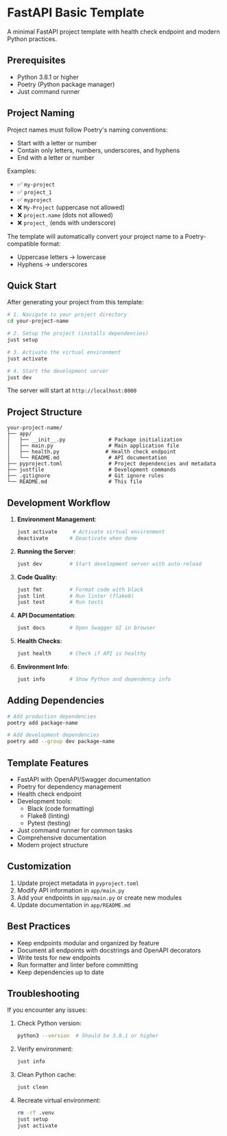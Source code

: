 # FastAPI Basic Template

A minimal FastAPI project template with health check endpoint and modern Python practices.

## Prerequisites

- Python 3.8.1 or higher
- Poetry (Python package manager)
- Just command runner

## Project Naming

Project names must follow Poetry's naming conventions:
- Start with a letter or number
- Contain only letters, numbers, underscores, and hyphens
- End with a letter or number

Examples:
- ✅ `my-project`
- ✅ `project_1`
- ✅ `myproject`
- ❌ `My-Project` (uppercase not allowed)
- ❌ `project.name` (dots not allowed)
- ❌ `project_` (ends with underscore)

The template will automatically convert your project name to a Poetry-compatible format:
- Uppercase letters → lowercase
- Hyphens → underscores

## Quick Start

After generating your project from this template:

```bash
# 1. Navigate to your project directory
cd your-project-name

# 2. Setup the project (installs dependencies)
just setup

# 3. Activate the virtual environment
just activate

# 4. Start the development server
just dev
```

The server will start at `http://localhost:8000`

## Project Structure

```
your-project-name/
├── app/
│   ├── __init__.py              # Package initialization
│   ├── main.py                  # Main application file
│   ├── health.py               # Health check endpoint
│   └── README.md                # API documentation
├── pyproject.toml               # Project dependencies and metadata
├── justfile                     # Development commands
├── .gitignore                   # Git ignore rules
└── README.md                    # This file
```

## Development Workflow

1. **Environment Management**:
   ```bash
   just activate     # Activate virtual environment
   deactivate       # Deactivate when done
   ```

2. **Running the Server**:
   ```bash
   just dev         # Start development server with auto-reload
   ```

3. **Code Quality**:
   ```bash
   just fmt         # Format code with black
   just lint        # Run linter (flake8)
   just test        # Run tests
   ```

4. **API Documentation**:
   ```bash
   just docs        # Open Swagger UI in browser
   ```

5. **Health Checks**:
   ```bash
   just health      # Check if API is healthy
   ```

6. **Environment Info**:
   ```bash
   just info        # Show Python and dependency info
   ```

## Adding Dependencies

```bash
# Add production dependencies
poetry add package-name

# Add development dependencies
poetry add --group dev package-name
```

## Template Features

- FastAPI with OpenAPI/Swagger documentation
- Poetry for dependency management
- Health check endpoint
- Development tools:
  - Black (code formatting)
  - Flake8 (linting)
  - Pytest (testing)
- Just command runner for common tasks
- Comprehensive documentation
- Modern project structure

## Customization

1. Update project metadata in `pyproject.toml`
2. Modify API information in `app/main.py`
3. Add your endpoints in `app/main.py` or create new modules
4. Update documentation in `app/README.md`

## Best Practices

- Keep endpoints modular and organized by feature
- Document all endpoints with docstrings and OpenAPI decorators
- Write tests for new endpoints
- Run formatter and linter before committing
- Keep dependencies up to date

## Troubleshooting

If you encounter any issues:

1. Check Python version:
   ```bash
   python3 --version  # Should be 3.8.1 or higher
   ```

2. Verify environment:
   ```bash
   just info
   ```

3. Clean Python cache:
   ```bash
   just clean
   ```

4. Recreate virtual environment:
   ```bash
   rm -rf .venv
   just setup
   just activate
   ``` 